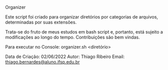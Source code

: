 Organizer

Este script foi criado para organizar diretórios por categorias de arquivos, determinadas por suas extensões.

Trata-se do fruto de meus estudos em bash script e, portanto, está sujeito a modificações ao longo do tempo. Contribuições são bem vindas.

Para executar no Console: organizer.sh <diretório>

Data de Criação: 02/06/2022 Autor: Thiago Ribeiro Email: thiago.bernardes@aluno.ifsp.edu.br
